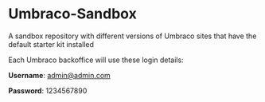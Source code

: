 # Umbraco-Sandbox
A sandbox repository with different versions of Umbraco sites that have the default starter kit installed

Each Umbraco backoffice will use these login details:

**Username**: admin@admin.com

**Password**: 1234567890
